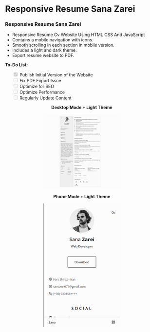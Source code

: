# Responsive Resume Sana Zarei
### Responsive Resume Sana Zarei

- Responsive Resume Cv Website Using HTML CSS And JavaScript
- Contains a mobile navigation with icons.
- Smooth scrolling in each section in mobile version.
- Includes a light and dark theme.
- Export resume website to PDF.

**To-Do List:**
<ul style="list-style-type:none;">
    <li><input type="checkbox" checked disabled> Publish Initial Version of the Website</li>
    <li><input type="checkbox" disabled> Fix PDF Export Issue</li>
    <li><input type="checkbox" disabled> Optimize for SEO</li>
    <li><input type="checkbox" disabled> Optimize Performance</li>
    <li><input type="checkbox" disabled> Regularly Update Content</li>
</ul>

<p align="center">
  <strong>Desktop Mode + Light Theme</strong>
</p>
<p align="center">
  <img src="Screenshot/ScreenShot1.jpg" width="50%" alt="Desktop Mode + Light Theme">
</p>

<p align="center">
  <strong>Phone Mode + Light Theme</strong>
</p>
<p align="center">
  <img src="Screenshot/ScreenShot2.png" width="50%" alt="Phone Mode + Light Theme">
</p>
